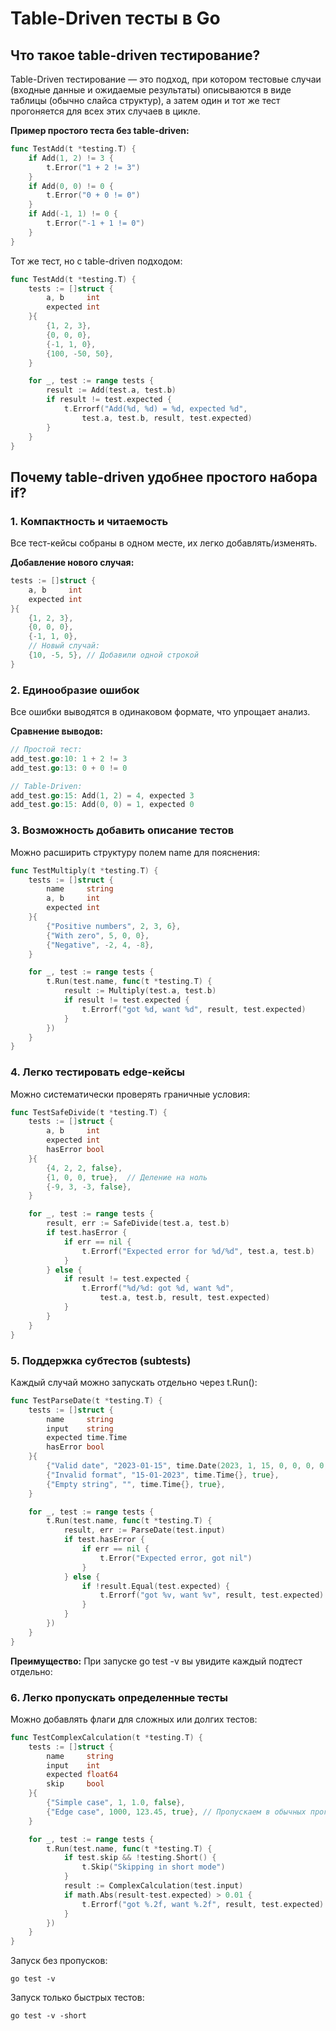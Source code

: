# Table-Driven тесты в Go

## Что такое table-driven тестирование?

Table-Driven тестирование — это подход, при котором тестовые случаи (входные данные и ожидаемые результаты) описываются в виде таблицы (обычно слайса структур), а затем один и тот же тест прогоняется для всех этих случаев в цикле.

**Пример простого теста без table-driven:**
```go
func TestAdd(t *testing.T) {
    if Add(1, 2) != 3 {
        t.Error("1 + 2 != 3")
    }
    if Add(0, 0) != 0 {
        t.Error("0 + 0 != 0")
    }
    if Add(-1, 1) != 0 {
        t.Error("-1 + 1 != 0")
    }
}
```
Тот же тест, но с table-driven подходом:

```go
func TestAdd(t *testing.T) {
    tests := []struct {
        a, b     int
        expected int
    }{
        {1, 2, 3},
        {0, 0, 0},
        {-1, 1, 0},
        {100, -50, 50},
    }

    for _, test := range tests {
        result := Add(test.a, test.b)
        if result != test.expected {
            t.Errorf("Add(%d, %d) = %d, expected %d", 
                test.a, test.b, result, test.expected)
        }
    }
}
```

## Почему table-driven удобнее простого набора if?
### 1. Компактность и читаемость
Все тест-кейсы собраны в одном месте, их легко добавлять/изменять.

**Добавление нового случая:**
```go
tests := []struct {
    a, b     int
    expected int
}{
    {1, 2, 3},
    {0, 0, 0},
    {-1, 1, 0},
    // Новый случай:
    {10, -5, 5}, // Добавили одной строкой
}
```

### 2. Единообразие ошибок
Все ошибки выводятся в одинаковом формате, что упрощает анализ.

**Сравнение выводов:**

```go
// Простой тест:
add_test.go:10: 1 + 2 != 3
add_test.go:13: 0 + 0 != 0

// Table-Driven:
add_test.go:15: Add(1, 2) = 4, expected 3
add_test.go:15: Add(0, 0) = 1, expected 0
```

### 3. Возможность добавить описание тестов
Можно расширить структуру полем name для пояснения:

```go
func TestMultiply(t *testing.T) {
    tests := []struct {
        name     string
        a, b     int
        expected int
    }{
        {"Positive numbers", 2, 3, 6},
        {"With zero", 5, 0, 0},
        {"Negative", -2, 4, -8},
    }

    for _, test := range tests {
        t.Run(test.name, func(t *testing.T) {
            result := Multiply(test.a, test.b)
            if result != test.expected {
                t.Errorf("got %d, want %d", result, test.expected)
            }
        })
    }
}
```

### 4. Легко тестировать edge-кейсы
Можно систематически проверять граничные условия:

```go
func TestSafeDivide(t *testing.T) {
    tests := []struct {
        a, b     int
        expected int
        hasError bool
    }{
        {4, 2, 2, false},
        {1, 0, 0, true},  // Деление на ноль
        {-9, 3, -3, false},
    }

    for _, test := range tests {
        result, err := SafeDivide(test.a, test.b)
        if test.hasError {
            if err == nil {
                t.Errorf("Expected error for %d/%d", test.a, test.b)
            }
        } else {
            if result != test.expected {
                t.Errorf("%d/%d: got %d, want %d", 
                    test.a, test.b, result, test.expected)
            }
        }
    }
}
```

### 5. Поддержка субтестов (subtests)
Каждый случай можно запускать отдельно через t.Run():

```go
func TestParseDate(t *testing.T) {
    tests := []struct {
        name     string
        input    string
        expected time.Time
        hasError bool
    }{
        {"Valid date", "2023-01-15", time.Date(2023, 1, 15, 0, 0, 0, 0, time.UTC), false},
        {"Invalid format", "15-01-2023", time.Time{}, true},
        {"Empty string", "", time.Time{}, true},
    }

    for _, test := range tests {
        t.Run(test.name, func(t *testing.T) {
            result, err := ParseDate(test.input)
            if test.hasError {
                if err == nil {
                    t.Error("Expected error, got nil")
                }
            } else {
                if !result.Equal(test.expected) {
                    t.Errorf("got %v, want %v", result, test.expected)
                }
            }
        })
    }
}
```
**Преимущество:** При запуске go test -v вы увидите каждый подтест отдельно:

### 6. Легко пропускать определенные тесты
Можно добавлять флаги для сложных или долгих тестов:

```go
func TestComplexCalculation(t *testing.T) {
    tests := []struct {
        name     string
        input    int
        expected float64
        skip     bool
    }{
        {"Simple case", 1, 1.0, false},
        {"Edge case", 1000, 123.45, true}, // Пропускаем в обычных прогонах
    }

    for _, test := range tests {
        t.Run(test.name, func(t *testing.T) {
            if test.skip && !testing.Short() {
                t.Skip("Skipping in short mode")
            }
            result := ComplexCalculation(test.input)
            if math.Abs(result-test.expected) > 0.01 {
                t.Errorf("got %.2f, want %.2f", result, test.expected)
            }
        })
    }
}
```

Запуск без пропусков:
```shell
go test -v
```

Запуск только быстрых тестов:
```shell
go test -v -short
```